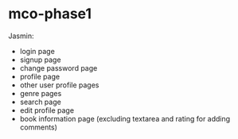 # mco-phase1

Jasmin:
- login page
- signup page
- change password page
- profile page
- other user profile pages
- genre pages
- search page
- edit profile page
- book information page (excluding textarea and rating for adding comments)
